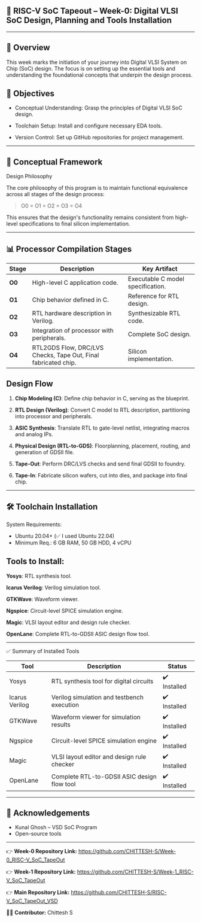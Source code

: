 ## 🌟 RISC-V SoC Tapeout – Week-0: Digital VLSI SoC Design, Planning and Tools Installation

---

## 📘 Overview

This week marks the initiation of your journey into Digital VLSI System on Chip (SoC) design. The focus is on setting up the essential tools and understanding the foundational concepts that underpin the design process.

## 🎯 Objectives

- Conceptual Understanding: Grasp the principles of Digital VLSI SoC design.

- Toolchain Setup: Install and configure necessary EDA tools.

- Version Control: Set up GitHub repositories for project management.

---

## 🧠 Conceptual Framework

Design Philosophy

The core philosophy of this program is to maintain functional equivalence across all stages of the design process:

>O0 = O1 = O2 = O3 = O4

This ensures that the design's functionality remains consistent from high-level specifications to final silicon implementation.

---

## 📊 Processor Compilation Stages

| Stage  | Description                                | Key Artifact                      |
| ------ | ------------------------------------------ | --------------------------------- |
| **O0** | High-level C application code.             | Executable C model specification. |
| **O1** | Chip behavior defined in C.                | Reference for RTL design.         |
| **O2** | RTL hardware description in Verilog.       | Synthesizable RTL code.           |
| **O3** | Integration of processor with peripherals. | Complete SoC design.              |
| **O4** | RTL2GDS Flow, DRC/LVS Checks, Tape Out, Final fabricated chip.                     | Silicon implementation.           |

## Design Flow

1. **Chip Modeling (C)**: Define chip behavior in C, serving as the blueprint.

2. **RTL Design (Verilog)**: Convert C model to RTL description, partitioning into processor and peripherals.

3. **ASIC Synthesis**: Translate RTL to gate-level netlist, integrating macros and analog IPs.

4. **Physical Design (RTL-to-GDS)**: Floorplanning, placement, routing, and generation of GDSII file.

5. **Tape-Out**: Perform DRC/LVS checks and send final GDSII to foundry.

6. **Tape-In**: Fabricate silicon wafers, cut into dies, and package into final chip.

---

## 🛠️ Toolchain Installation

System Requirements:  
- Ubuntu 20.04+ (✅ I used Ubuntu 22.04)  
- Minimum Req.: 6 GB RAM, 50 GB HDD, 4 vCPU

## Tools to Install: 

**Yosys**: RTL synthesis tool.

**Icarus Verilog**: Verilog simulation tool.

**GTKWave**: Waveform viewer.

**Ngspice**: Circuit-level SPICE simulation engine.

**Magic**: VLSI layout editor and design rule checker.

**OpenLane**: Complete RTL-to-GDSII ASIC design flow tool.

---

✅ Summary of Installed Tools

| Tool           | Description                                 | Status       |
| -------------- | ------------------------------------------- | ------------ |
| Yosys          | RTL synthesis tool for digital circuits     | ✔️ Installed |
| Icarus Verilog | Verilog simulation and testbench execution  | ✔️ Installed |
| GTKWave        | Waveform viewer for simulation results      | ✔️ Installed |
| Ngspice        | Circuit-level SPICE simulation engine       | ✔️ Installed |
| Magic          | VLSI layout editor and design rule checker  | ✔️ Installed |
| OpenLane       | Complete RTL-to-GDSII ASIC design flow tool | ✔️ Installed |

---

## 🙌 Acknowledgements

- Kunal Ghosh – VSD SoC Program
- Open-source tools
  
---

👉 **Week-0 Repository Link:** https://github.com/CHITTESH-S/Week-0_RISC-V_SoC_TapeOut

👉 **Week-1 Repository Link:** https://github.com/CHITTESH-S/Week-1_RISC-V_SoC_TapeOut

👉 **Main Repository Link:** https://github.com/CHITTESH-S/RISC-V_SoC_TapeOut_VSD

👨‍💻 **Contributor:** Chittesh S
